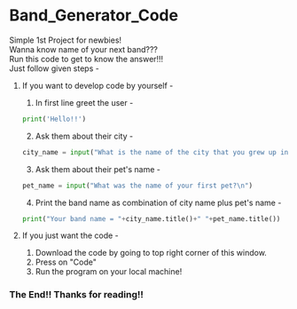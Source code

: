 # Band_Generator_Code
Simple 1st Project for newbies!<br>
Wanna know name of your next band???<br>
Run this code to get to know the answer!!!<br>
Just follow given steps -<br>
1. If you want to develop code by yourself -
    1. In first line greet the user -<br>
    ```python
    print('Hello!!')
    ```
    2. Ask them about their city -<br>
    ```python
    city_name = input("What is the name of the city that you grew up in?\n")
    ```
    3. Ask them about their pet's name -<br>
    ```python
    pet_name = input("What was the name of your first pet?\n")
    ```
    4. Print the band name as combination of city name plus pet's name -<br>
    ```python
    print("Your band name = "+city_name.title()+" "+pet_name.title())
    ```
    
2. If you just want the code -
    1. Download the code by going to top right corner of this window.
    2. Press on "Code"
    3. Run the program on your local machine!
### The End!! Thanks for reading!!
